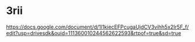 # 3rii

https://docs.google.com/document/d/1l1kiecEFPcugaUjdCV3vihh5x2Ir5F_f/edit?usp=drivesdk&ouid=111360010244562622593&rtpof=true&sd=true 
